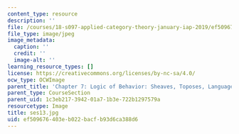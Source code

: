 ```yaml
---
content_type: resource
description: ''
file: /courses/18-s097-applied-category-theory-january-iap-2019/ef509676403eb022bacfb93d6ca388d6_ses13.jpg
file_type: image/jpeg
image_metadata:
  caption: ''
  credit: ''
  image-alt: ''
learning_resource_types: []
license: https://creativecommons.org/licenses/by-nc-sa/4.0/
ocw_type: OCWImage
parent_title: 'Chapter 7: Logic of Behavior: Sheaves, Toposes, Languages'
parent_type: CourseSection
parent_uid: 1c3eb217-3942-01a7-1b3e-722b1297579a
resourcetype: Image
title: ses13.jpg
uid: ef509676-403e-b022-bacf-b93d6ca388d6
---
```

